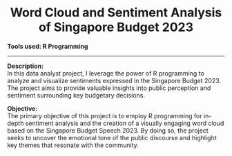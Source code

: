 <div align="center"><h1>Word Cloud and Sentiment Analysis of Singapore Budget 2023</h1></div

---
__Tools used: R Programming__

---

__Description:__
<br>
In this data analyst project, I leverage the power of R programming to analyze and visualize sentiments expressed in the Singapore Budget 2023. The project aims to provide valuable insights into public perception and sentiment surrounding key budgetary decisions.

__Objective:__
<br>
The primary objective of this project is to employ R programming for in-depth sentiment analysis and the creation of a visually engaging word cloud based on the Singapore Budget Speech 2023. By doing so, the project seeks to uncover the emotional tone of the public discourse and highlight key themes that resonate with the community.

